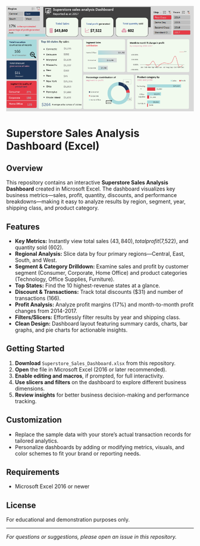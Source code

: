 ![SuperStore](images/DashboardScreenshot.png)
# Superstore Sales Analysis Dashboard (Excel)

## Overview

This repository contains an interactive **Superstore Sales Analysis Dashboard** created in Microsoft Excel. The dashboard visualizes key business metrics—sales, profit, quantity, discounts, and performance breakdowns—making it easy to analyze results by region, segment, year, shipping class, and product category.

## Features

- **Key Metrics:** Instantly view total sales ($43,840), total profit ($7,522), and quantity sold (602).
- **Regional Analysis:** Slice data by four primary regions—Central, East, South, and West.
- **Segment & Category Drilldown:** Examine sales and profit by customer segment (Consumer, Corporate, Home Office) and product categories (Technology, Office Supplies, Furniture).
- **Top States:** Find the 10 highest-revenue states at a glance.
- **Discount & Transactions:** Track total discounts ($31) and number of transactions (166).
- **Profit Analysis:** Analyze profit margins (17%) and month-to-month profit changes from 2014-2017.
- **Filters/Slicers:** Effortlessly filter results by year and shipping class.
- **Clean Design:** Dashboard layout featuring summary cards, charts, bar graphs, and pie charts for actionable insights.

## Getting Started

1. **Download** `Superstore_Sales_Dashboard.xlsx` from this repository.
2. **Open** the file in Microsoft Excel (2016 or later recommended).
3. **Enable editing and macros**, if prompted, for full interactivity.
4. **Use slicers and filters** on the dashboard to explore different business dimensions.
5. **Review insights** for better business decision-making and performance tracking.
   
## Customization

- Replace the sample data with your store’s actual transaction records for tailored analytics.
- Personalize dashboards by adding or modifying metrics, visuals, and color schemes to fit your brand or reporting needs.

## Requirements

- Microsoft Excel 2016 or newer

## License

For educational and demonstration purposes only.

---

*For questions or suggestions, please open an issue in this repository.*
